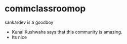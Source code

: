 # commclassroomop
sankardev is a goodboy
- Kunal Kushwaha says that this community is amazing.
- Its nice
